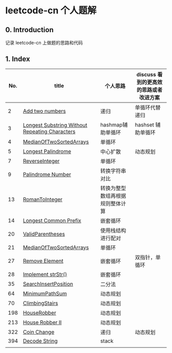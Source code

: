 # leetcode-cn 个人题解

## 0. Introduction

记录 leetcode-cn 上做题的思路和代码

## 1. Index

| No.  | title                                                        | 个人思路                         | discuss 看到的更高效的思路或者改进方案 |
| ---- | ------------------------------------------------------------ | -------------------------------- | -------------------------------------- |
| 2    | [Add two numbers](/AddTwoNumbers.java)                       | 递归                             | 单循环代替递归                         |
| 3    | [Longest Substring Without Repeating Characters](/LongestSubstringWithoutRepeatingCharacters.java) | hashmap辅助单循环                | hashset 辅助单循环                     |
| 4    | [MedianOfTwoSortedArrays](/MedianOfTwoSortedArrays.java)     | 单循环                           |                                        |
| 5    | [Longest Palindrome](/LongestPalindrome.java)                | 中心扩散                         | 动态规划                               |
| 7    | [ReverseInteger](/ReverseInteger.java)                       | 单循环                           |                                        |
| 9    | [Palindrome Number](/PalindromeNumber.java)                  | 转换字符串对比                   |                                        |
| 13   | [RomanToInteger](/RomanToInteger.java)                       | 转换为整型数组再根据规则整体计算 |                                        |
| 14   | [Longest Common Prefix](/LongestCommonPrefix.java)           | 嵌套循环                         |                                        |
| 20   | [ValidParentheses](/ValidParentheses)                        | 使用栈结构进行配对               |                                        |
| 21   | [MedianOfTwoSortedArrays](/MedianOfTwoSortedArrays.java)     | 单循环                           |                                        |
| 27   | [Remove Element](/RemoveElement.java)                        | 嵌套循环                         | 双指针，单循环                         |
| 28   | [Implement strStr()](/ImplementStrStr.java)                  | 嵌套循环                         |                                        |
| 35   | [SearchInsertPosition](/SearchInsertPosition.java)           | 二分法                           |                                        |
| 64   | [MinimumPathSum](/MinimumPathSum.java)                       | 动态规划                         |                                        |
| 70   | [ClimbingStairs](/ClimbingStairs.java)                       | 动态规划                         |                                        |
| 198  | [HouseRobber](/HouseRobber.java)                             | 动态规划                         |                                        |
| 213  | [House Robber II](/HouseRobberII.java)                       | 动态规划                         |                                        |
| 322  | [Coin Change](/CoinChange.java)                              | 递归                             | 动态规划                               |
| 394  | [Decode String](/DecodeString.java)                          | stack                            |                                        |
|      |                                                              |                                  |                                        |


